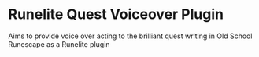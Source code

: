 # Runelite Quest Voiceover Plugin
Aims to provide voice over acting to the brilliant quest writing in Old School Runescape as a Runelite plugin
